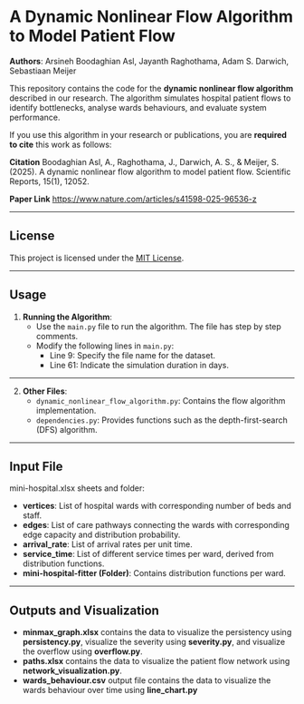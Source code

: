 # A Dynamic Nonlinear Flow Algorithm to Model Patient Flow

**Authors**: Arsineh Boodaghian Asl, Jayanth Raghothama, Adam S. Darwich, Sebastiaan Meijer  

This repository contains the code for the **dynamic nonlinear flow algorithm** described in our research. The algorithm simulates hospital patient flows to identify bottlenecks, analyse wards behaviours, and evaluate system performance.

If you use this algorithm in your research or publications, you are **required to cite** this work as follows:


**Citation**
Boodaghian Asl, A., Raghothama, J., Darwich, A. S., & Meijer, S. (2025). A dynamic nonlinear flow algorithm to model patient flow. Scientific Reports, 15(1), 12052.

**Paper Link**
https://www.nature.com/articles/s41598-025-96536-z

---

## License
This project is licensed under the [MIT License](LICENSE).

---

## Usage
1. **Running the Algorithm**:
   - Use the `main.py` file to run the algorithm. The file has step by step comments.
   - Modify the following lines in `main.py`:
     - Line 9: Specify the file name for the dataset.
     - Line 61: Indicate the simulation duration in days.

---

2. **Other Files**:
   - `dynamic_nonlinear_flow_algorithm.py`: Contains the flow algorithm implementation.
   - `dependencies.py`: Provides functions such as the depth-first-search (DFS) algorithm.

---
  
## Input File
mini-hospital.xlsx sheets and folder:

- **vertices**: List of hospital wards with corresponding number of beds and staff.
- **edges**: List of care pathways connecting the wards with corresponding edge capacity and distribution probability.
- **arrival_rate**: List of arrival rates per unit time.
- **service_time**: List of different service times per ward, derived from distribution functions.
- **mini-hospital-fitter (Folder)**: Contains distribution functions per ward.

---

## Outputs and Visualization
- **minmax_graph.xlsx** contains the data to visualize the persistency using **persistency.py**, visualize the severity using **severity.py**, and visualize the overflow using **overflow.py**.
- **paths.xlsx** contains the data to visualize the patient flow network using **network_visualization.py**.
- **wards_behaviour.csv** output file contains the data to visualize the wards behaviour over time using **line_chart.py**



